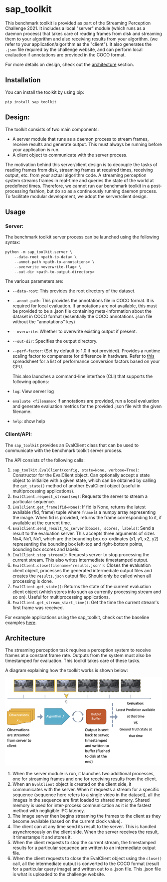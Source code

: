 # sap_toolkit

This benchmark toolkit is provided as part of the Streaming Perception Challenge 2021. It includes a local "server" module (which runs as a daemon process) that takes care of reading frames from disk and streaming them to your algorithm and  also receiving results from your algorithm. (we refer to your application/algorithm as the "client"). It also generates the `.json` file required by the challenge website, and can perform local evaluation if annotations are provided in the COCO format. 

For more details on design, check out the [architecture](#architecture) section.

## Installation

You can install the toolkit by using pip:

```
pip install sap_toolkit
```

## Design:

The toolkit consists of two main components:

*  A server module that runs as a daemon process to stream frames, receive results and generate output. This must always be running before your application is run.
*  A client object to communicate with the server process.

The motivation behind this server/client design is to decouple the tasks of reading frames from disk, streaming frames at required times, receiving output, etc. from your actual algorithm code. A streaming perception system streams frames in real-time and queries the state of the world at predefined times. Therefore, we cannot run our benchmark toolkit in a post-processing fashion, but do so as a continuously running daemon process. To facilitate modular development, we adopt the server/client design.

## Usage

### Server:

The benchmark toolkit server process can be launched using the following syntax:

```
python -m sap_toolkit.server \
	--data-root <path-to-data> \ 
	--annot-path <path-to-annotations> \
	--overwrite <overwrite-flag> \
	--out-dir <path-to-output-directory>
```

The various parameters are:

- `--data-root`: This provides the root directory of the dataset.
- `--annot-path`: This provides the annotations file in COCO format. It is required for local evaluation. If annotations are not available, this must be provided to be a .json file containing meta-information about the dataset in COCO format (essentially the COCO annotations .json file without the "annotations" key)
- `--overwrite`: Whether to overwrite existing output if present.
- `--out-dir`: Specifies the output directory. 
- `--perf-factor`: (Set by default to 1.0 if not provided). Provides a runtime scaling factor to compensate for difference in hardware. Refer to [this](https://docs.google.com/spreadsheets/d/1g5jUAbeNswO-EQHrU9EHYpTT2XYCbepeL9KFEAVehMo/edit#gid=0) spreadsheet for a list of performance conversion factors based on your GPU.

    This also launches a command-line interface (CLI) that supports the following options:

- `log`: View server log
- `evaluate <filename>`: If annotations are provided, run a local evaluation and generate evaluation metrics for the provided .json file with the given filename.
- `help`: show help

### Client/API:

The `sap_toolkit` provides an EvalClient class that can be used to communicate with the benchmark toolkit server process.

The API consists of the following  calls:

1. `sap_toolkit.EvalClient(config, state=None, verbose=True)`: Constructor for the EvalClient object. Can optionally accept a state object to initialize with a given state, which can be obtained by calling the `get_state()` method of another EvalClient object (useful in multiprocessing applications). 
2. `EvalClient.request_stream(seq)`: Requests the server to stream a particular sequence.
3. `EvalClient.get_frame(fid=None)`: If fid is None, returns the latest available (fid, frame) tuple where `frame` is a numpy array representing the image. When fid is provided, returns the frame corresponding to it, if available at the current time.
4. `EvalClient.send_result_to_server(bboxes, scores, labels)`: Send a result to the evaluation server. This accepts three arguments of sizes Nx4, Nx1, Nx1, which are the bounding box co-ordinates (x1, y1, x2, y2) representing the bounding box left-top and right-bottom points, bounding box scores and labels.
5. `EvalClient.stop_stream()`: Requests server to stop processing the current stream. This also writes intermediate timestamped output.
6. `EvalClient.close(filename='results.json')`: Closes the evaluation client object, processes the generated intermediate output files and creates the `results.json` output file. Should only be called when all processing is done.
7. `EvalClient.get_state()`: Returns the state of the current evaluation client object (which stores info such as currently processing stream and so on). Useful for multiprocessing applications.
8. `EvalClient.get_stream_start_time()`: Get the time the current stream's first frame was received.

For example applications using the sap_toolkit, check out the baseline examples [here](https://github.com/karthiksharma98/sap-starterkit).


## Architecture

The streaming perception task requires a perception system to receive frames at a constant frame rate. Outputs from the system must also be timestamped for evaluation. This toolkit takes care of these tasks. 

A diagram explaining how the toolkit works is shown below:

![sap_toolkit_block](../block.png)

1. When the server module is run, it launches two additional processes, one for streaming frames and one for receiving results from the client.
2. When an `EvalClient` object is created on the client side, it communicates with the server. When it requests a stream for a specific sequence (sequence here refers to a single video in the dataset), all the images in the sequence are first loaded to shared memory. Shared memory is used for inter-process communication as it is the fastest method with negligible IPC latency.
3. The image server then begins streaming the frames to the client as they become available (based on the current clock value).
4. The client can at any time send its result to the server. This is handled asynchronously on the client side. When the server receives the result, it timestamps it and stores it.
5. When the client requests to stop the current stream, the timestamped results for a particular sequence are written to an intermediate output file.
6. When the client requests to close the EvalClient object using the `close()` call, all the intermediate output is converted to the COCO format (result for a particular query image) and written out to a .json file. This .json file is what is uploaded to the challenge website.